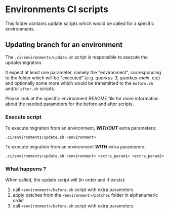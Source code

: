 # Environments CI scripts

This folder contains update scripts which would be called for a specific environments.

## Updating branch for an environment

The `.ci/environments/update.sh` script is responsible to execute the update/migration.

It expect at least one parameter, namely the "environment", corresponding to the folder which will be "executed" (e.g. *quarkus-3*, *quarkus-main*, etc) and optionally some more which would be transmitted to the `before.sh` and/or `after.sh` scripts.

Please look at the specific environment README file for more information about the needed parameters for the before and after scripts.

### Execute script

To execute migration from an environment, ***WITHOUT*** extra parameters:

`.ci/environments/update.sh <environment>`

To execute migration from an environment ***WITH*** extra paramerers:

`.ci/environments/update.sh <environment> <extra_param1> <extra_param2>`

### What happens ?

When called, the update script will (in order and if exists):

1. call `<environment>/before.sh` script with extra parameters
2. apply patches from the `<environment>/patches` folder in alphanumeric order
3. call `<environment>/before.sh` script with extra parameters
